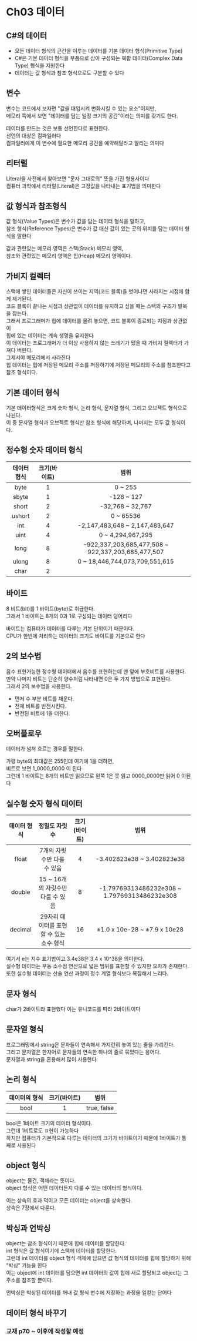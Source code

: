 # Ch03 데이터
## C#의 데이터
  - 모든 데이터 형식의 근간을 이루는 데이터를 기본 데이터 형식(Primitive Type)
  - C#은 기본 데이터 형식을 부품으로 삼아 구성되는 복합 데이터(Complex Data Type) 형식을 지원한다
  - 데이터는 값 형식과 참조 형식으로도 구분할 수 있다


## 변수
변수는 코드에서 보자면 "값을 대입시켜 변화시킬 수 있는 요소"이지만,<br/>
메모리 쪽에서 보면 "데이터를 담는 일정 크기의 공간"이라는 의미를 갖기도 한다.


데이터를 만드는 것은 보통 선언한다로 표현한다.<br/>
선언의 대상은 컴파일러다<br/>
컴파일러에게 이 변수에 필요한 메모리 공간을 예약해달라고 알리는 의미다


## 리터럴
Literal을 사전에서 찾아보면 "문자 그대로의" 뜻을 가진 형용사이다<br/>
컴퓨터 과학에서 리터럴(Literal)은 고정값을 나타내는 표기법을 의미한다


## 값 형식과 참조형식
값 형식(Value Types)은 변수가 값을 담는 데이터 형식을 말하고,<br/>
참조 형식(Reference Types)은 변수가 값 대신 값이 있는 곳의 위치를 담는 데이터 형식을 말한다<br/>


값과 관련있는 메모리 영역은 스택(Stack) 메모리 영역,<br/>
참조와 관련있는 메모리 영역은 힙(Heap) 메모리 영역이다.


## 가비지 컬렉터
스택에 쌓인 데이터들은 자신이 쓰이는 지역(코드 블록)을 벗어나면 사라지는 시점에 함께 제거된다.<br/>
코드 블록이 끝나는 시점과 상관없이 데이터를 유지하고 싶을 때는 스택의 구조가 발목을 잡는다.<br/>
그래서 프로그래머가 힙에 데이터를 올려 놓으면, 코드 블록이 종료되는 지점과 상관없이<br/>
힙에 있는 데이터는 계속 생명을 유지한다<br/>
이 데이터는 프로그래머가 더 이상 사용하지 않는 쓰레기가 됐을 때 가비지 컬렉터가 가져다 버린다.<br/>
그제서야 메모리에서 사라진다<br/>
힙 데이터는 힙에 저장된 메모리 주소를 저장하기에 저장된 메모리의 주소를 참조한다고 참조 형식이다.<br/>


## 기본 데이터 형식
기본 데이터형식은 크게 숫자 형식, 논리 형식, 문자열 형식, 그리고 오브젝트 형식으로 나뉜다.<br/>
이 중 문자열 형식과 오브젝트 형식만 참조 형식에 해당하며, 나머지는 모두 값 형식이다.


## 정수형 숫자 데이터 형식
|데이터 형식|크기(바이트)|범위|
|:---:|:---:|:---:|
|byte|1|0 ~ 255|
|sbyte|1|-128 ~ 127|
|short|2|-32,768 ~ 32,767|
|ushort|2|0 ~ 65536|
|int|4|-2,147,483,648 ~ 2,147,483,647|
|uint|4|0 ~ 4,294,967,295|
|long|8|-922,337,203,685,477,508 ~ 922,337,203,685,477,507|
|ulong|8|0 ~ 18,446,744,073,709,551,615|
|char|2||


## 바이트
8 비트(bit)를 1 바이트(byte)로 취급한다.<br/>
그래서 1 바이트는 8개의 0과 1로 구성되는 데이터 덩어리다


바이트는 컴퓨터가 데이터를 다루는 기본 단위이기 때문이다.<br/>
CPU가 한번에 처리하는 데이터의 크기도 바이트를 기본으로 한다<br/>


## 2의 보수법
음수 표현가능한 정수형 데이터에서 음수를 표현하는데 맨 앞에 부호비트를 사용한다.<br/>
만약 나머지 비트는 단순히 양수처럼 나타내면 0은 두 가지 방법으로 표현된다.<br/>
그래서 2의 보수법을 사용한다.
  - 먼저 수 부분 비트를 채운다.
  - 전체 비트를 반전시킨다.
  - 반전된 비트에 1을 더한다.


## 오버플로우
데이터가 넘쳐 흐르는 경우를 말한다.


가령 byte의 최대값은 255인데 여기에 1을 더하면,<br/>
비트로 보면 1_0000_0000 이 된다<br/>
그런데 1 바이트는 8개의 비트만 읽으므로 왼쪽 1은 못 읽고 0000_0000만 읽어 0 이된다<br/>



## 실수형 숫자 형식 데이터
|데이터 형식|정밀도 자릿수|크기(바이트)|범위|
|:---:|:---:|:---:|:---:|
|float|7개의 자릿수만 다룰 수 있음|4|-3.402823e38 ~ 3.402823e38|
|double|15 ~ 16개의 자릿수만 다룰 수 있음|8|-1.79769313486232e308 ~ 1.79769313486232e308|
|decimal|29자리 데이터를 표현할 수 있는 소수 형식|16|±1.0 x 10e-28 ~ ±7.9 x 10e28|


여기서 e는 지수 표기법이고 3.4e38은 3.4 x 10^38을 의미한다.<br/>
실수형 데이터는 부동 소수점 연산으로 넓은 범위를 표현할 수 있지만 오차가 존재한다.<br/>
또한 실수형 데이터는 산술 연산 과정이 정수 계열 형식보다 복잡해서 느리다.


## 문자 형식
char가 2바이트라 표현했다 이는 유니코드를 따라 2바이트이다


## 문자열 형식
프로그래밍에서 string은 문자들이 연속해서 가지런히 놓여 있는 줄을 가리킨다.<br/>
그리고 문자열은 한자어로 문자들의 연속한 하나의 줄로 묶었다는 용어다.<br/>
문자열과 string을 혼용해서 많이 사용한다.


## 논리 형식
|데이터의 형식|크기(바이트)|범위|
|:---:|:---:|:---:|
|bool|1| true, false |


bool은 1바이트 크기의 데이터 형식이다.<br/>
그런데 1비트로도 ㅍ현이 가능하다<br/> 
하지만 컴퓨터가 기본적으로 다루는 데이터의 크기가 바이트이기 때문에 1바이트가 통째로 사용된다<br/>



## object 형식
object는 물건, 객체라는 뜻이다.<br/>
object 형식은 어떤 데이터든지 다룰 수 있는 데이터의 형식이다.<br/>


이는 상속의 효과 덕이고 모든 데이터는 object를 상속한다.<br/>
상속은 7장에서 다룬다.<br/>


## 박싱과 언박싱
object는 참조 형식이기 때문에 힙에 데이터를 할당한다.<br/>
int 형식은 값 형식이기에 스택에 데이터를 할당한다.<br/>
그런데 int 데이터를 object 형식 객체에 담으면 값 형식의 데이터를 힙에 할당하기 위해 "박싱" 기능을 한다<br/>
이는 object에 int 데이터를 담으면 int 데이터의 값이 힙에 새로 할당되고 object는 그 주소를 참조할 뿐이다.<br/>


언박싱은 박싱된 데이터를 꺼내 값 형식 변수에 저장하는 과정을 일컫는 단어다


## 데이터 형식 바꾸기
### 교재 p70 ~ 이후에 작성할 예정